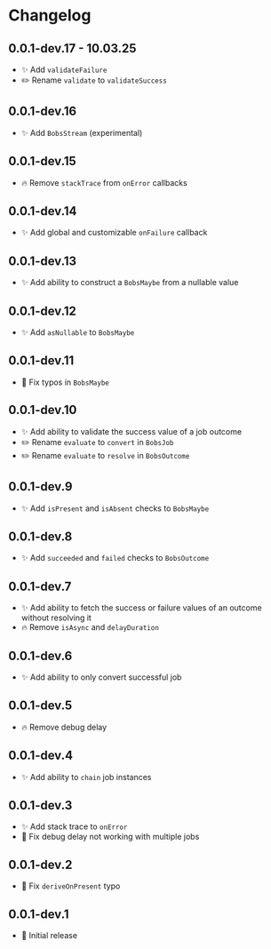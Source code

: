 # Changelog

## 0.0.1-dev.17 - 10.03.25
- ✨ Add `validateFailure`
- ✏️ Rename `validate` to `validateSuccess`

## 0.0.1-dev.16
- ✨ Add `BobsStream` (experimental)

## 0.0.1-dev.15
- 🔥 Remove `stackTrace` from `onError` callbacks

## 0.0.1-dev.14
- ✨ Add global and customizable `onFailure` callback

## 0.0.1-dev.13
- ✨ Add ability to construct a `BobsMaybe` from a nullable value

## 0.0.1-dev.12
- ✨ Add `asNullable` to `BobsMaybe`

## 0.0.1-dev.11
- 🐛 Fix typos in `BobsMaybe`

## 0.0.1-dev.10
- ✨ Add ability to validate the success value of a job outcome
- ✏️ Rename `evaluate` to `convert` in `BobsJob`
- ✏️ Rename `evaluate` to `resolve` in `BobsOutcome`

## 0.0.1-dev.9
- ✨ Add `isPresent` and `isAbsent` checks to `BobsMaybe`

## 0.0.1-dev.8
- ✨ Add `succeeded` and `failed` checks to `BobsOutcome`

## 0.0.1-dev.7
- ✨ Add ability to fetch the success or failure values of an outcome without resolving it
- 🔥 Remove `isAsync` and `delayDuration`

## 0.0.1-dev.6
- ✨ Add ability to only convert successful job

## 0.0.1-dev.5
- 🔥 Remove debug delay

## 0.0.1-dev.4
- ✨ Add ability to `chain` job instances

## 0.0.1-dev.3
- ✨ Add stack trace to `onError`
- 🐛 Fix debug delay not working with multiple jobs

## 0.0.1-dev.2
- 🐛 Fix `deriveOnPresent` typo

## 0.0.1-dev.1
- 🎉 Initial release
